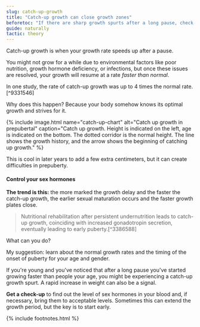 ```yaml
---
slug: catch-up-growth
title: "Catch-up growth can close growth zones"
beforetoc: "If there are sharp growth spurts after a long pause, check the level of sex hormones" 
guide: naturally 
tactic: theory
---
```

Catch-up growth is when your growth rate speeds up after a pause.

You might not grow for a while due to environmental factors like poor nutrition, growth hormone deficiency, or infections, but once these issues are resolved, your growth will resume at a rate *faster than normal*.

In one study, the rate of catch-up growth was up to 4 times the normal rate.[^9331546]

Why does this happen? Because your body somehow knows its optimal growth and strives for it.

{% include image.html name="catch-up-chart" alt="Catch up growth in prepubertal" caption="Catch up growth. Height is indicated on the left, age is indicated on the bottom. The dotted corridor is the normal height. The line shows the growth history, and the arrow shows the beginning of catching up growth." %}

This is cool in later years to add a few extra centimeters, but it can create difficulties in prepuberty.

#### Control your sex hormones

**The trend is this:** the more marked the growth delay and the faster the catch-up growth, the earlier sexual maturation occurs and the faster growth plates close.

> Nutritional rehabilitation after persistent undernutrition leads to catch-up growth, coinciding with increased gonadotropin secretion, eventually leading to early puberty.[^3386588]

What can you do?

My suggestion: learn about the normal growth rates and the timing of the onset of puberty for your age and gender.

If you're young and you've noticed that after a long pause you've started growing faster than people your age, you might be experiencing a catch-up growth spurt. A rapid increase in weight can also be a signal.

**Get a check-up** to find out the level of sex hormones in your blood and, if necessary, bring them to acceptable levels. Sometimes this can extend the growth period, but the key is to start early.

{% include footnotes.html %}